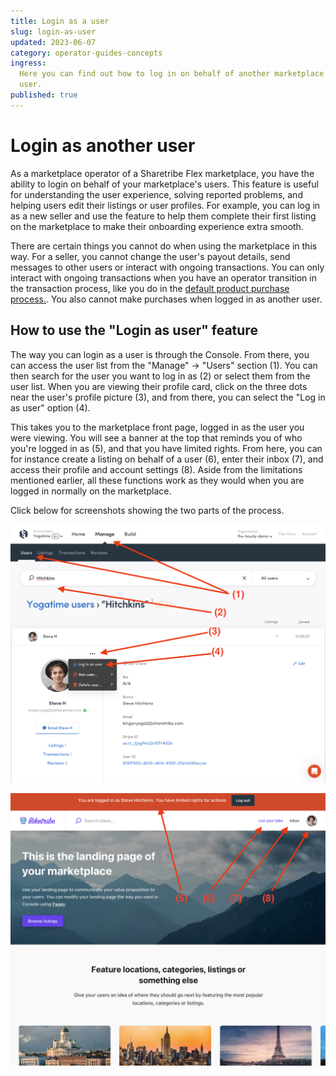 ```yaml
---
title: Login as a user
slug: login-as-user
updated: 2023-06-07
category: operator-guides-concepts
ingress:
  Here you can find out how to log in on behalf of another marketplace
  user.
published: true
---
```


# Login as another user

As a marketplace operator of a Sharetribe Flex marketplace, you have the
ability to login on behalf of your marketplace's users. This feature is
useful for understanding the user experience, solving reported problems,
and helping users edit their listings or user profiles. For example, you
can log in as a new seller and use the feature to help them complete
their first listing on the marketplace to make their onboarding
experience extra smooth.

There are certain things you cannot do when using the marketplace in
this way. For a seller, you cannot change the user's payout details,
send messages to other users or interact with ongoing transactions. You
can only interact with ongoing transactions when you have an operator
transition in the transaction process, like you do in the
[default product purchase process.](https://www.sharetribe.com/docs/operator-guides/default-transaction-process-options/#operator-actions-1).
You also cannot make purchases when logged in as another user.

## How to use the "Login as user" feature

The way you can login as a user is through the Console. From there, you
can access the user list from the "Manage" -> "Users" section (1). You
can then search for the user you want to log in as (2) or select them
from the user list. When you are viewing their profile card, click on
the three dots near the user's profile picture (3), and from there, you
can select the "Log in as user" option (4).

This takes you to the marketplace front page, logged in as the user you
were viewing. You will see a banner at the top that reminds you of who
you're logged in as (5), and that you have limited rights. From here,
you can for instance create a listing on behalf of a user (6), enter
their inbox (7), and access their profile and account settings (8).
Aside from the limitations mentioned earlier, all these functions work
as they would when you are logged in normally on the marketplace.

Click below for screenshots showing the two parts of the process.

<extrainfo title="Steps 1-4: Accessing the feature from the Console">

![Change environments](./01-manage-users-login-as-user.png)

</extrainfo>

<extrainfo title="Steps 5-8: Logged in on the marketplace as another user">

![Change environments](./02-logged-in-as-user.png)

</extrainfo>
